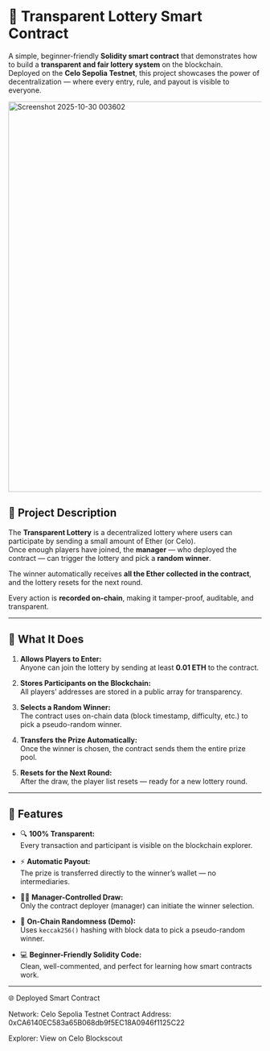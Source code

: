 # 🎰 Transparent Lottery Smart Contract

A simple, beginner-friendly **Solidity smart contract** that demonstrates how to build a **transparent and fair lottery system** on the blockchain.  
Deployed on the **Celo Sepolia Testnet**, this project showcases the power of decentralization — where every entry, rule, and payout is visible to everyone.

<img width="1610" height="775" alt="Screenshot 2025-10-30 003602" src="https://github.com/user-attachments/assets/a4e6c8c6-d222-4e76-b550-a11e2f6cf62c" />



## 🧩 Project Description

The **Transparent Lottery** is a decentralized lottery where users can participate by sending a small amount of Ether (or Celo).  
Once enough players have joined, the **manager** — who deployed the contract — can trigger the lottery and pick a **random winner**.  

The winner automatically receives **all the Ether collected in the contract**, and the lottery resets for the next round.  

Every action is **recorded on-chain**, making it tamper-proof, auditable, and transparent.

---

## 🚀 What It Does

1. **Allows Players to Enter:**  
   Anyone can join the lottery by sending at least **0.01 ETH** to the contract.

2. **Stores Participants on the Blockchain:**  
   All players’ addresses are stored in a public array for transparency.

3. **Selects a Random Winner:**  
   The contract uses on-chain data (block timestamp, difficulty, etc.) to pick a pseudo-random winner.

4. **Transfers the Prize Automatically:**  
   Once the winner is chosen, the contract sends them the entire prize pool.

5. **Resets for the Next Round:**  
   After the draw, the player list resets — ready for a new lottery round.

---

## 🌟 Features

- 🔍 **100% Transparent:**  
  Every transaction and participant is visible on the blockchain explorer.

- ⚡ **Automatic Payout:**  
  The prize is transferred directly to the winner’s wallet — no intermediaries.

- 👨‍💼 **Manager-Controlled Draw:**  
  Only the contract deployer (manager) can initiate the winner selection.

- 🧮 **On-Chain Randomness (Demo):**  
  Uses `keccak256()` hashing with block data to pick a pseudo-random winner.

- 💻 **Beginner-Friendly Solidity Code:**  
  Clean, well-commented, and perfect for learning how smart contracts work.

---



🌐 Deployed Smart Contract

Network: Celo Sepolia Testnet
Contract Address: 0xCA6140EC583a65B068db9f5EC18A0946f1125C22

Explorer: View on Celo Blockscout
